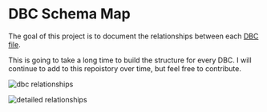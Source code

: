 # DBC Schema Map

The goal of this project is to document the relationships between each [DBC file](https://wowdev.wiki/DBC).

This is going to take a long time to build the structure for every DBC. I will continue to add to this repoistory over time, but feel free to contribute.

![dbc relationships](https://i.imgur.com/BoyU2Zq.png)

![detailed relationships](https://i.imgur.com/2f9G38F.png)
